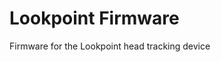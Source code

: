 <!--
SPDX-FileCopyrightText: 2024 Derek Sauer

SPDX-License-Identifier: GPL-3.0-only
-->

# Lookpoint Firmware
Firmware for the Lookpoint head tracking device
